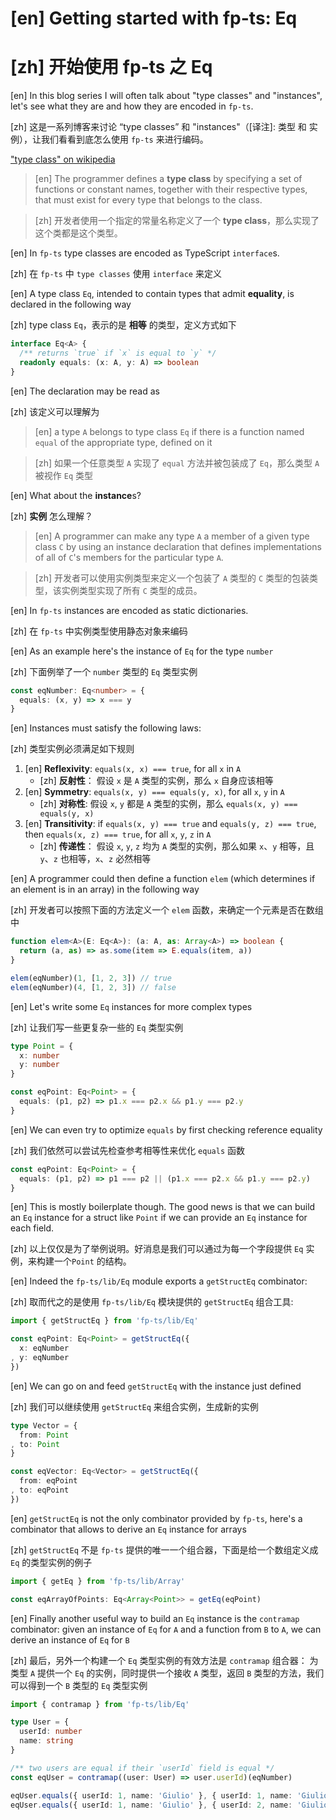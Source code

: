 # [en] Getting started with fp-ts: Eq

# [zh] 开始使用 fp-ts 之 Eq

[en] In this blog series I will often talk about "type classes" and "instances", let's see what they are and how they are encoded in ```fp-ts```.

[zh] 这是一系列博客来讨论 “type classes” 和 "instances"（[译注]: 类型 和 实例），让我们看看到底怎么使用 ```fp-ts``` 来进行编码。

["type class" on wikipedia](https://en.wikipedia.org/wiki/Type_class)

> [en] The programmer defines a **type class** by specifying a set of functions or constant names, together with their respective types, that must exist for every type that belongs to the class.

> [zh] 开发者使用一个指定的常量名称定义了一个 **type class**，那么实现了这个类都是这个类型。

[en] In ```fp-ts``` type classes are encoded as TypeScript ```interface```s.

[zh] 在 ```fp-ts``` 中 ```type classes``` 使用 ```interface``` 来定义

[en] A type class ```Eq```, intended to contain types that admit **equality**, is declared in the following way

[zh] type class ```Eq```，表示的是 **相等** 的类型，定义方式如下

```ts
interface Eq<A> {
  /** returns `true` if `x` is equal to `y` */
  readonly equals: (x: A, y: A) => boolean
}
```

[en] The declaration may be read as

[zh] 该定义可以理解为

> [en] a type ```A``` belongs to type class ```Eq``` if there is a function named ```equal``` of the appropriate type, defined on it

> [zh] 如果一个任意类型 ```A``` 实现了 ```equal``` 方法并被包装成了 ```Eq```，那么类型 ```A``` 被视作 ```Eq``` 类型

[en] What about the **instance**s?

[zh] **实例** 怎么理解？

> [en] A programmer can make any type ```A``` a member of a given type class ```C``` by using an instance declaration that defines implementations of all of ```C```'s members for the particular type ```A```.

> [zh] 开发者可以使用实例类型来定义一个包装了 ```A``` 类型的 ```C``` 类型的包装类型，该实例类型实现了所有 ```C``` 类型的成员。

[en] In ```fp-ts``` instances are encoded as static dictionaries.

[zh] 在 ```fp-ts``` 中实例类型使用静态对象来编码

[en] As an example here's the instance of ```Eq``` for the type ```number```

[zh] 下面例举了一个 ```number``` 类型的 ```Eq``` 类型实例

```ts
const eqNumber: Eq<number> = {
  equals: (x, y) => x === y
}
```

[en] Instances must satisfy the following laws:

[zh] 类型实例必须满足如下规则

1. [en] **Reflexivity**: ```equals(x, x) === true```, for all ```x``` in ```A```
    - [zh] **反射性**： 假设 ```x``` 是 ```A``` 类型的实例，那么 ```x``` 自身应该相等
1. [en] **Symmetry**: ```equals(x, y) === equals(y, x)```, for all ```x```, ```y``` in ```A```
    - [zh] **对称性**: 假设 ```x```, ```y``` 都是 ```A``` 类型的实例，那么 ```equals(x, y) === equals(y, x)```
1. [en] **Transitivity**: if ```equals(x, y) === true``` and ```equals(y, z) === true```, then ```equals(x, z) === true```, for all ```x```, ```y```, ```z``` in ```A```
    - [zh] **传递性**： 假设 ```x```, ```y```, ```z``` 均为 ```A``` 类型的实例，那么如果 ```x```、```y``` 相等，且 ```y```、```z``` 也相等，```x```、```z``` 必然相等

[en] A programmer could then define a function ```elem``` (which determines if an element is in an array) in the following way

[zh] 开发者可以按照下面的方法定义一个 ```elem``` 函数，来确定一个元素是否在数组中

```ts
function elem<A>(E: Eq<A>): (a: A, as: Array<A>) => boolean {
  return (a, as) => as.some(item => E.equals(item, a))
}

elem(eqNumber)(1, [1, 2, 3]) // true
elem(eqNumber)(4, [1, 2, 3]) // false
```

[en] Let's write some ```Eq``` instances for more complex types

[zh] 让我们写一些更复杂一些的 ```Eq``` 类型实例

```ts
type Point = {
  x: number
  y: number
}

const eqPoint: Eq<Point> = {
  equals: (p1, p2) => p1.x === p2.x && p1.y === p2.y
}
```

[en] We can even try to optimize ```equals``` by first checking reference equality

[zh] 我们依然可以尝试先检查参考相等性来优化 ```equals``` 函数

```ts
const eqPoint: Eq<Point> = {
  equals: (p1, p2) => p1 === p2 || (p1.x === p2.x && p1.y === p2.y)
}
```

[en] This is mostly boilerplate though. The good news is that we can build an ```Eq``` instance for a struct like ```Point``` if we can provide an ```Eq``` instance for each field.

[zh] 以上仅仅是为了举例说明。好消息是我们可以通过为每一个字段提供 ```Eq``` 实例，来构建一个```Point``` 的结构。

[en] Indeed the ```fp-ts/lib/Eq``` module exports a ```getStructEq``` combinator:

[zh] 取而代之的是使用 ```fp-ts/lib/Eq``` 模块提供的 ```getStructEq``` 组合工具:

```ts
import { getStructEq } from 'fp-ts/lib/Eq'

const eqPoint: Eq<Point> = getStructEq({
  x: eqNumber
, y: eqNumber
})
```

[en] We can go on and feed ```getStructEq``` with the instance just defined

[zh] 我们可以继续使用 ```getStructEq``` 来组合实例，生成新的实例

```ts
type Vector = {
  from: Point
, to: Point
}

const eqVector: Eq<Vector> = getStructEq({
  from: eqPoint
, to: eqPoint
})
```

[en] ```getStructEq``` is not the only combinator provided by ```fp-ts```, here's a combinator that allows to derive an ```Eq``` instance for arrays

[zh] ```getStructEq``` 不是 ```fp-ts``` 提供的唯一一个组合器，下面是给一个数组定义成 ```Eq``` 的类型实例的例子

```ts
import { getEq } from 'fp-ts/lib/Array'

const eqArrayOfPoints: Eq<Array<Point>> = getEq(eqPoint)
```

[en] Finally another useful way to build an ```Eq``` instance is the ```contramap``` combinator: given an instance of ```Eq``` for ```A``` and a function from ```B``` to ```A```, we can derive an instance of ```Eq``` for ```B```

[zh] 最后，另外一个构建一个 ```Eq``` 类型实例的有效方法是 ```contramap``` 组合器： 为类型 ```A``` 提供一个 ```Eq``` 的实例，同时提供一个接收 ```A``` 类型，返回 ```B``` 类型的方法，我们可以得到一个 ```B``` 类型的 ```Eq``` 类型实例

```ts
import { contramap } from 'fp-ts/lib/Eq'

type User = {
  userId: number
  name: string
}

/** two users are equal if their `userId` field is equal */
const eqUser = contramap((user: User) => user.userId)(eqNumber)

eqUser.equals({ userId: 1, name: 'Giulio' }, { userId: 1, name: 'Giulio Canti' }) // true
eqUser.equals({ userId: 1, name: 'Giulio' }, { userId: 2, name: 'Giulio' }) // false
```
